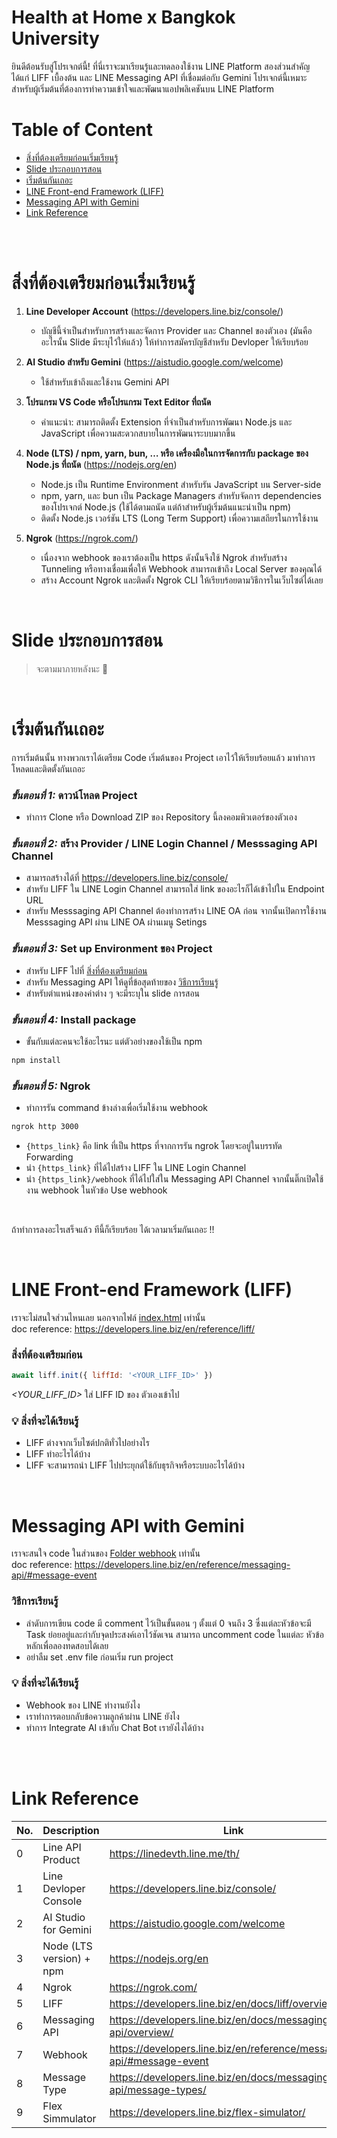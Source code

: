 # Health at Home x Bangkok University
ยินดีต้อนรับสู่โปรเจกต์นี้! ที่นี่เราจะมาเรียนรู้และทดลองใช้งาน LINE Platform สองส่วนสำคัญ ได้แก่ LIFF เบื้องต้น และ LINE Messaging API ที่เชื่อมต่อกับ Gemini โปรเจกต์นี้เหมาะสำหรับผู้เริ่มต้นที่ต้องการทำความเข้าใจและพัฒนาแอปพลิเคชันบน LINE Platform

# Table of Content
* [สิ่งที่ต้องเตรียมก่อนเริ่มเรียนรู้](#สิ่งที่ต้องเตรียมก่อนเริ่มเรียนรู้)
* [Slide ประกอบการสอน](#slide-ประกอบการสอน)
* [เริ่มต้นกันเถอะ](#เริ่มต้นกันเถอะ)
* [LINE Front-end Framework (LIFF)](#line-front-end-framework-liff)
* [Messaging API with Gemini](#messaging-api-with-gemini)
* [Link Reference](#link-reference)

<br><br>

# สิ่งที่ต้องเตรียมก่อนเริ่มเรียนรู้
1. **Line Developer Account** (https://developers.line.biz/console/)
    - บัญชีนี้จำเป็นสำหรับการสร้างและจัดการ Provider และ Channel ของตัวเอง (มันคืออะไรนั้น Slide มีระบุไว้ให้แล้ว) ให้ทำการสมัครบัญชีสำหรับ Devloper ให้เรียบร้อย

2. **AI Studio สำหรับ Gemini** (https://aistudio.google.com/welcome)
    - ใช้สำหรับเข้าถึงและใช้งาน Gemini API 

3. **โปรแกรม VS Code หรือโปรแกรม Text Editor ที่ถนัด**
    - คำแนะนำ: สามารถติดตั้ง Extension ที่จำเป็นสำหรับการพัฒนา Node.js และ JavaScript เพื่อความสะดวกสบายในการพัฒนาระบบมากขึ้น

4. **Node (LTS) / npm, yarn, bun, … หรือ เครื่องมือในการจัดการกับ package ของ Node.js ที่ถนัด** (https://nodejs.org/en)
    - Node.js เป็น Runtime Environment สำหรับรัน JavaScript บน Server-side
    - npm, yarn, และ bun เป็น Package Managers สำหรับจัดการ dependencies ของโปรเจกต์ Node.js (ใช้ได้ตามถนัด แต่ถ้าสำหรับผู้เริ่มต้นแนะนำเป็น npm)
    - ติดตั้ง Node.js เวอร์ชัน LTS (Long Term Support) เพื่อความเสถียรในการใช้งาน

5. **Ngrok** (https://ngrok.com/)
    - เนื่องจาก webhook ของเราต้องเป็น https ดังนั้นจึงใช้ Ngrok สำหรับสร้าง Tunneling หรือทางเชื่อมเพื่อให้ Webhook สามารถเข้าถึง Local Server ของคุณได้
    - สร้าง Account Ngrok และติดตั้ง Ngrok CLI ให้เรียบร้อยตามวิธีการในเว็บไซต์ได้เลย

<br>

# Slide ประกอบการสอน
> จะตามมาภายหลังนะ 🤫

<br>

# เริ่มต้นกันเถอะ
การเริ่มต้นนั้น ทางพวกเราได้เตรียม Code เริ่มต้นของ Project เอาไว้ให้เรียบร้อยแล้ว มาทำการโหลดและติดตั้งกันเถอะ
### *ขั้นตอนที่ 1:* ดาวน์โหลด Project
- ทำการ Clone หรือ Download ZIP ของ Repository นี้ลงคอมพิวเตอร์ของตัวเอง

### *ขั้นตอนที่ 2:* สร้าง Provider / LINE Login Channel / Messsaging API Channel
- สามารถสร้างได้ที่ https://developers.line.biz/console/
- สำหรับ LIFF ใน LINE Login Channel สามารถใส่ link ของอะไรก็ได้เข้าไปใน Endpoint URL
- สำหรับ Messsaging API Channel ต้องทำการสร้าง LINE OA ก่อน จากนั้นเปิดการใช้งาน Messsaging API ผ่าน LINE OA ผ่านเมนู Setings

### *ขั้นตอนที่ 3:* Set up Environment ของ Project
- สำหรับ LIFF ไปที่ [สิ่งที่ต้องเตรียมก่อน](#สิ่งที่ต้องเตรียมก่อน)
- สำหรับ Messaging API ให้ดูที่ข้อสุดท้ายของ [วิธีการเรียนรู้](#วิธีการเรียนรู้)
- สำหรับตำแหน่งของค่าต่าง ๆ จะมีระบุใน slide การสอน


### *ขั้นตอนที่ 4:* Install package
- ขั้นกับแต่ละคนจะใช้อะไรนะ แต่ตัวอย่างของใช้เป็น npm 
``` bash
npm install
```

### *ขั้นตอนที่ 5:* Ngrok
- ทำการรัน command ข้างล่างเพื่อเริ่มใช้งาน webhook 
``` bash
ngrok http 3000
```
- `{https_link}` คือ link ที่เป็น https ที่จากการรัน ngrok โดยจะอยู่ในบรรทัด Forwarding
- นำ `{https_link}` ที่ได้ไปสร้าง LIFF ใน LINE Login Channel
- นำ `{https_link}/webhook` ที่ได้ไปใส่ใน Messaging API Channel จากนั้นติ๊กเปิดใช้งาน webhook ในหัวข้อ Use webhook

<br>

ถ้าทำการลงอะไรเสร็จแล้ว ทีนี้ก็เรียบร้อย ได้เวลามาเริ่มกันเถอะ !!

<br>

# LINE Front-end Framework (LIFF)
เราจะไม่สนใจส่วนไหนเลย นอกจากไฟล์ [index.html](/liff/index.html) เท่านั้น<br>
doc reference: https://developers.line.biz/en/reference/liff/ 

### สิ่งที่ต้องเตรียมก่อน
``` javascript
await liff.init({ liffId: '<YOUR_LIFF_ID>' })
```
*<YOUR_LIFF_ID>* ใส่ LIFF ID ของ ตัวเองเข้าไป

### 💡 สิ่งที่จะได้เรียนรู้
- LIFF ต่างจากเว็บไซต์ปกติทั่วไปอย่างไร
- LIFF ทำอะไรได้บ้าง
- LIFF จะสามารถนำ LIFF ไปประยุกต์ใช้กับธุรกิจหรือระบบอะไรได้บ้าง

<br>

# Messaging API with Gemini
เราจะสนใจ code ในส่วนของ [Folder webhook](/webhook) เท่านั้น<br>
doc reference: https://developers.line.biz/en/reference/messaging-api/#message-event

### วิธีการเรียนรู้
- ลำดับการเขียน code มี comment ไว้เป็นขั้นตอน ๆ ตั้งแต่ 0 จนถึง 3 ซึ่งแต่ละหัวข้อจะมี Task ย่อยอยู่และกำกับจุดประสงค์เอาไว้ชัดเจน สามารถ uncomment code ในแต่ละ หัวข้อหลักเพื่อลองทดสอบได้เลย
- อย่าลืม set .env file ก่อนเริ่ม run project

### 💡 สิ่งที่จะได้เรียนรู้
- Webhook ของ LINE ทำงานยังไง
- เราทำการตอบกลับข้อความลูกค้าผ่าน LINE ยังไง
- ทำการ Integrate AI เข้ากับ Chat Bot เรายังไงได้บ้าง

<br>
<br>

# Link Reference
| No. | Description            | Link                                                                  |
| --- | ---------------------- | --------------------------------------------------------------------- |
| 0 | Line API Product         | https://linedevth.line.me/th/                                         |
| 1 | Line Devloper Console    | https://developers.line.biz/console/                                  |
| 2 | AI Studio for Gemini     | https://aistudio.google.com/welcome                                   |
| 3 | Node (LTS version) + npm | https://nodejs.org/en                                                 |
| 4 | Ngrok                    | https://ngrok.com/                                                    |
| 5 | LIFF                     | https://developers.line.biz/en/docs/liff/overview/                    |
| 6 | Messaging API            | https://developers.line.biz/en/docs/messaging-api/overview/           |
| 7 | Webhook                  | https://developers.line.biz/en/reference/messaging-api/#message-event |
| 8 | Message Type             | https://developers.line.biz/en/docs/messaging-api/message-types/      |
| 9 | Flex Simmulator          | https://developers.line.biz/flex-simulator/                           |

<br>
<br>
